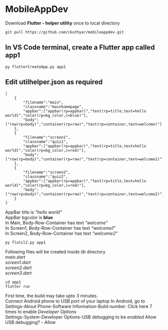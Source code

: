 # MobileAppDev
Download **Flutter - helper utility** once to local directory
```
git pull https://github.com/ckuthyar/mobileappdev.git
```
## In VS Code terminal, create a Flutter app called app1
```
py flutterCreateApp.py app1
```

## Edit utilhelper.json as required
```
[
    {
        "filename":"main",
        "classname":"mainhomepage",
        "appbar":["appbar(rp=appbar)","text(rp=title,text=hello world)","color(rp=bg_color,c=blue)"],
        "body":["row(rp=body)","container(rp=row)","text(rp=container,text=welcome)"]
    },
    {
        "filename":"screen1",
        "classname":"quiz1",
        "appbar":["appbar(rp=appbar)","text(rp=title,text=hello world)","color(rp=bg_color,c=red)"],
        "body":["row(rp=body)","container(rp=row)","text(rp=container,text=welcome1)"]
    },
    {
        "filename":"screen2",
        "classname":"quiz2",
        "appbar":["appbar(rp=appbar)","text(rp=title,text=hello world)","color(rp=bg_color,c=red)"],
        "body":["row(rp=body)","container(rp=row)","text(rp=container,text=welcome2)"]
    }
]
```
AppBar title is *"hello world"*   
AppBar bgcolor is **blue**   
In Main, 
Body-Row-Container has text *"welcome"*   
In Screen1, 
Body-Row-Container has text *"welcome1"*  
In Screen2, 
Body-Row-Container has text *"welcome2"*  

```
py flutil2.py app1
```
Following files will be created inside *lib* directory   
*main.dart*     
*screen1.dart*     
*screen2.dart*   
*screen3.dart*   
```
cd app1
flutter run
```
First time, the build may take upto 3 minutes.   
Connect Android phone to USB port of your laptop
In Android, go to Settings-About Phone-Software Information-Build number.     Click here 7 times to enable *Developer Options*  
Settings-System-Developer Options-USB debugging to be *enabled*
Allow USB debugging? - *Allow*

 
